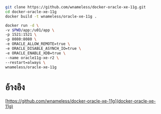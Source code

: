 ```bash
git clone https://github.com/wnameless/docker-oracle-xe-11g.git
cd docker-oracle-xe-11g
docker build -t wnameless/oracle-xe-11g .

docker run -d \
-v $PWD/app:/u01/app \
-p 1521:1521 \
-p 8080:8080 \
-e ORACLE_ALLOW_REMOTE=true \
-e ORACLE_DISABLE_ASYNCH_IO=true \
-e ORACLE_ENABLE_XDB=true \
--name oracle11g-xe-r2 \
--restart=always \
wnameless/oracle-xe-11g
```

# อ้างอิง
[https://github.com/wnameless/docker-oracle-xe-11g](docker-oracle-xe-11g)
